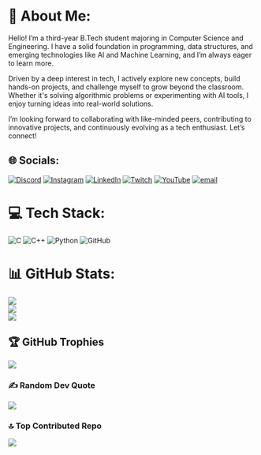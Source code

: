 # 💫 About Me:
Hello! I’m a third-year B.Tech student majoring in Computer Science and Engineering. I have a solid foundation in programming, data structures, and emerging technologies like AI and Machine Learning, and I’m always eager to learn more.

Driven by a deep interest in tech, I actively explore new concepts, build hands-on projects, and challenge myself to grow beyond the classroom. Whether it's solving algorithmic problems or experimenting with AI tools, I enjoy turning ideas into real-world solutions.

I’m looking forward to collaborating with like-minded peers, contributing to innovative projects, and continuously evolving as a tech enthusiast. Let’s connect!
## 🌐 Socials:
[![Discord](https://img.shields.io/badge/Discord-%237289DA.svg?logo=discord&logoColor=white)](https://discord.gg/https://discord.com/invite/710697958592610315) [![Instagram](https://img.shields.io/badge/Instagram-%23E4405F.svg?logo=Instagram&logoColor=white)](https://instagram.com/knightwing_7) [![LinkedIn](https://img.shields.io/badge/LinkedIn-%230077B5.svg?logo=linkedin&logoColor=white)](https://linkedin.com/in/pratham-arun-814a8531a) [![Twitch](https://img.shields.io/badge/Twitch-%239146FF.svg?logo=Twitch&logoColor=white)](https://twitch.tv/prathamarun7) [![YouTube](https://img.shields.io/badge/YouTube-%23FF0000.svg?logo=YouTube&logoColor=white)](https://youtube.com/@knightwing_7) [![email](https://img.shields.io/badge/Email-D14836?logo=gmail&logoColor=white)](mailto:prathamarun7@gmail.com) 

# 💻 Tech Stack:
![C](https://img.shields.io/badge/c-%2300599C.svg?style=for-the-badge&logo=c&logoColor=white) ![C++](https://img.shields.io/badge/c++-%2300599C.svg?style=for-the-badge&logo=c%2B%2B&logoColor=white) ![Python](https://img.shields.io/badge/python-3670A0?style=for-the-badge&logo=python&logoColor=ffdd54) ![GitHub](https://img.shields.io/badge/github-%23121011.svg?style=for-the-badge&logo=github&logoColor=white)
# 📊 GitHub Stats:
![](https://github-readme-stats.vercel.app/api?username=Pratham-Arun&theme=neon&hide_border=false&include_all_commits=true&count_private=true)<br/>
![](https://nirzak-streak-stats.vercel.app/?user=Pratham-Arun&theme=neon&hide_border=false)<br/>
![](https://github-readme-stats.vercel.app/api/top-langs/?username=Pratham-Arun&theme=neon&hide_border=false&include_all_commits=true&count_private=true&layout=compact)

## 🏆 GitHub Trophies
![](https://github-profile-trophy.vercel.app/?username=Pratham-Arun&theme=radical&no-frame=false&no-bg=false&margin-w=4)

### ✍️ Random Dev Quote
![](https://quotes-github-readme.vercel.app/api?type=horizontal&theme=radical)

### 🔝 Top Contributed Repo
![](https://github-contributor-stats.vercel.app/api?username=Pratham-Arun&limit=5&theme=neon&combine_all_yearly_contributions=true)

<!-- Proudly created with GPRM ( https://gprm.itsvg.in ) -->
